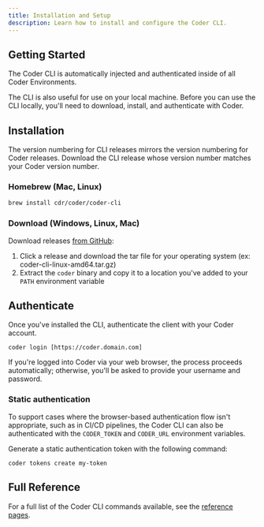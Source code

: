 ```yaml
---
title: Installation and Setup
description: Learn how to install and configure the Coder CLI.
---
```


## Getting Started

The Coder CLI is automatically injected and authenticated inside of all Coder
Environments.

The CLI is also useful for use on your local machine. Before you can use the CLI
locally, you'll need to download, install, and authenticate with Coder.

## Installation

The version numbering for CLI releases mirrors the version numbering for Coder
releases. Download the CLI release whose version number matches your Coder
version number.

### Homebrew (Mac, Linux)

```sh
brew install cdr/coder/coder-cli
```

### Download (Windows, Linux, Mac)

Download releases [from GitHub](https://github.com/cdr/coder-cli/releases):

1. Click a release and download the tar file for your operating system (ex:
   coder-cli-linux-amd64.tar.gz)
1. Extract the `coder` binary and copy it to a location you've added to your
   `PATH` environment variable

## Authenticate

Once you've installed the CLI, authenticate the client with your Coder account.

```console
coder login [https://coder.domain.com]
```

If you're logged into Coder via your web browser, the process proceeds
automatically; otherwise, you'll be asked to provide your username and password.

### Static authentication

To support cases where the browser-based authentication flow isn't appropriate,
such as in CI/CD pipelines, the Coder CLI can also be authenticated with the
`CODER_TOKEN` and `CODER_URL` environment variables.

Generate a static authentication token with the following command:

```console
coder tokens create my-token
```

## Full Reference

For a full list of the Coder CLI commands available, see the
[reference pages](https://github.com/cdr/coder-cli/blob/master/docs/coder.md).
